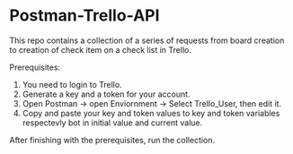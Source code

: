 # Postman-Trello-API
This repo contains a collection of a series of requests from board creation to creation of check item on a check list in Trello.

Prerequisites:
1) You need to login to Trello.
2) Generate a key and a token for your account.
3) Open Postman -> open Enviornment -> Select Trello_User, then edit it.
4) Copy and paste your key and token values to key and token variables respectevly bot in initial value and current value.

After finishing with the prerequisites, run the collection.
